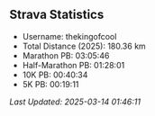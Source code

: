 


## Strava Statistics

- Username: thekingofcool
- Total Distance (2025): 180.36 km
- Marathon PB: 03:05:46
- Half-Marathon PB: 01:28:01
- 10K PB: 00:40:34
- 5K PB: 00:19:11

*Last Updated: 2025-03-14 01:46:11*
